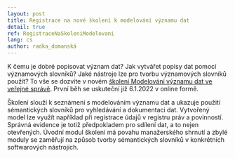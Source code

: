 ```yaml
---
layout: post
title: Registrace na nové školení k modelování významu dat
detail: true
ref: RegistraceNaSkoleniModelovani
lang: cs
author: radka_domanská
---
```


K čemu je dobré popisovat význam dat? Jak vytvářet popisy dat pomocí významových slovníků? Jaké nástroje lze pro tvorbu významových slovníků použít? 
To vše se dozvíte v novém [školení Modelování významu dat ve veřejné správě]. První běh se uskuteční již 6.1.2022 v online formě.
<!--more-->

Školení slouží k seznámení s modelováním významu dat a ukazuje použití sémantických slovníků pro vyhledávání a dokumentaci dat. 
Vytvořený model lze využít například při registrace údajů v registru práv a povinností. Správná evidence je totiž předpokladem pro sdílení dat, a to nejen otevřených. 
Úvodní modul školení má povahu manažerského shrnutí a zbylé moduly se zaměřují na způsob tvorby sémantických slovníků v konkrétních softwarových nástrojích. 

[školení Modelování významu dat ve veřejné správě]: https://data.gov.cz/vzd%C4%9Bl%C3%A1v%C3%A1n%C3%AD/on-line/#modelov%C3%A1n%C3%AD-v%C3%BDznamu-dat-ve-ve%C5%99ejn%C3%A9-spr%C3%A1v%C4%9B "školení Modelování významu dat ve veřejné správě" 
